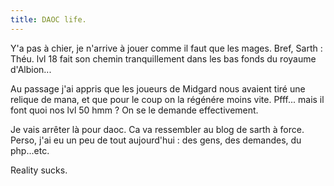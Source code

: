 ```yaml
---
title: DAOC life.
---
```


Y'a pas à chier, je n'arrive à jouer comme il faut que les mages. Bref, Sarth
: Théu. lvl 18 fait son chemin tranquillement dans les bas fonds du royaume
d'Albion...

Au passage j'ai appris que les joueurs de Midgard nous avaient tiré une
relique de mana, et que pour le coup on la régénére moins vite. Pfff... mais
il font quoi nos lvl 50 hmm ? On se le demande effectivement.

Je vais arrêter là pour daoc. Ca va ressembler au blog de sarth à force.
Perso, j'ai eu un peu de tout aujourd'hui : des gens, des demandes, du
php...etc.

Reality sucks.

